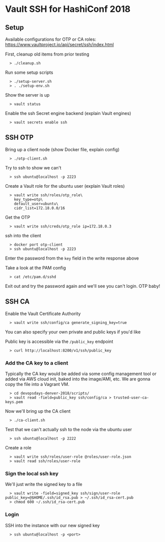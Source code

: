 # Vault SSH for HashiConf 2018

## Setup

Available configurations for OTP or CA roles: https://www.vaultproject.io/api/secret/ssh/index.html

First, cleanup old items from prior testing

```
  > ./cleanup.sh
```

Run some setup scripts

```
  > ./setup-server.sh
  > . ./setup-env.sh
```

Show the server is up

```
  > vault status
```

Enable the ssh Secret engine backend (explain Vault engines)

```
  > vault secrets enable ssh
```

## SSH OTP

Bring up a client node (show Docker file, explain config)

```
  > ./otp-client.sh
```

Try to ssh to show we can't

```
  > ssh ubuntu@localhost -p 2223
```


Create a Vault role for the ubuntu user (explain Vault roles)

```
  > vault write ssh/roles/otp_role\
    key_type=otp\
    default_user=ubuntu\
    cidr_list=172.18.0.0/16
```

Get the OTP

```
  > vault write ssh/creds/otp_role ip=172.18.0.3
```

ssh into the client

```
  > docker port otp-client
  > ssh ubuntu@localhost -p 2223
```

Enter the password from the `key` field in the write response above

Take a look at the PAM config

```
  > cat /etc/pam.d/sshd
```

Exit out and try the password again and we'll see you can't login. OTP baby!

## SSH CA

Enable the Vault Certificate Authority

```
  > vault write ssh/config/ca generate_signing_key=true
```

You can also specify your own private and public keys if you'd like

Public key is accessible via the `/public_key` endpoint

```
  > curl http://localhost:8200/v1/ssh/public_key
```

### Add the CA key to a client

Typically the CA key would be added via some config management tool or
added via AWS cloud init, baked into the image/AMI, etc. We are gonna copy the
file into a Vagrant VM.

```
  > cd devopsdays-denver-2018/scripts/
  > vault read -field=public_key ssh/config/ca > trusted-user-ca-keys.pem
```

Now we'll bring up the CA client

```
  > ./ca-client.sh
```

Test that we can't actually ssh to the node via the ubuntu user

```
  > ssh ubuntu@localhost -p 2222
```

Create a role

```
  > vault write ssh/roles/user-role @roles/user-role.json
  > vault read ssh/roles/user-role
```

### Sign the local ssh key

We'll just write the signed key to a file

```
  > vault write -field=signed_key ssh/sign/user-role public_key=@$HOME/.ssh/id_rsa.pub > ~/.ssh/id_rsa-cert.pub
  > chmod 600 ~/.ssh/id_rsa-cert.pub
```

### Login

SSH into the instance with our new signed key

```
  > ssh ubuntu@localhost -p <port>
```
